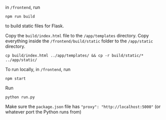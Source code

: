in `/frontend`, run
```
npm run build
```
to build static files for Flask.

Copy the `build/index.html` file to the `/app/templates` directory. Copy everything inside the `/frontend/build/static` folder to the `/app/static` directory.
```
cp build/index.html ../app/templates/ && cp -r build/static/* ../app/static/
```

To run locally, in `/frontend`, run
```
npm start
```

Run
```
python run.py
```

Make sure the `package.json` file has `"proxy": "http://localhost:5000"` (or whatever port the Python runs from)